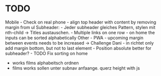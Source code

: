# TODO


  Mobile
    - Check on real phone
    - align top header with content by removing margin from ul
  Subheader:
    - Jeder subheader gleiches Pattern, stylen mit nth-child -> Titles austauschen.
    - Multiple links on one row
    - on home the inputs can be sorted alphabetically
   Other
    - PWA
    - upcoming margin between events needs to be increased -> Challenge Dani
    - in richtet only add margin bottom, but not to last element
    - Position absolute better for subheader?
    - TODO Fix sorting on home
    
- works films alphabeitsch ordnen
- films works sollen unter subnav anfaange. querz height with js
